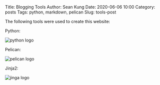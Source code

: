 Title: Blogging Tools
Author: Sean Kung
Date: 2020-06-06 10:00
Category: posts
Tags: python, markdown, pelican
Slug: tools-post

The following tools were used to create this website:

Python:

![python logo]({static}/img/python_icon.png)

Pelican:

![pelican logo]({static}/img/pelican_logo100x100.png)

Jinja2:

![jinga logo]({static}/img/jinja-logo.png)
